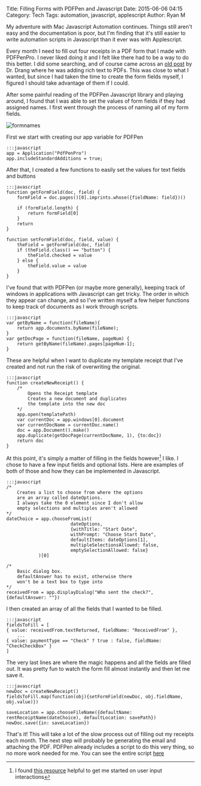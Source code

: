 Title: Filling Forms with PDFPen and Javascript
Date: 2015-06-06 04:15
Category: Tech
Tags:  automation, javascript, applescript
Author: Ryan M

My adventure with Mac Javascript Automation continues. Things still aren't easy and the documentation is poor, but I'm finding that it's still easier to write automation scripts in Javascript than it ever was with Applescript.
<!-- PELICAN_END_SUMMARY -->  
Every month I need to fill out four receipts in a PDF form that I made with PDFPenPro. I never liked doing it and I felt like there had to be a way to do this better. I did some searching, and of course came across an [old post](http://leancrew.com/all-this/2012/02/automatic-w-9s-with-pdfpen) by Dr. Drang where he was adding rich text to PDFs. This was close to what I wanted, but since I had taken the time to create the form fields myself, I figured I should take advantage of them if I could.

After some painful reading of the PDFPen Javascript library and playing around, I found that I was able to set the values of form fields if they had assigned names. I first went through the process of naming all of my form fields.

![formnames]({static}/assets/articles/filling-forms-pdfpen-javascript/formnames.png)

First we start with creating our app variable for PDFPen

	:::javascript
	app = Application("PdfPenPro")
	app.includeStandardAdditions = true;

After that, I created a few functions to easily set the values for text fields and buttons

	:::javascript
	function getFormField(doc, field) {
	    formField = doc.pages()[0].imprints.whose({fieldName: field})()
	                    
	    if (formField.length) {
	        return formField[0]
	    }
	    return
	}
	
	function setFormField(doc, field, value) {
	    theField = getFormField(doc, field)
		if (theField.class() == "button") {
			theField.checked = value
		} else {
		    theField.value = value
		}
	}

I've found that with PDFPen (or maybe more generally), keeping track of windows in applications with Javascript can get tricky. The order in which they appear can change, and so I've written myself a few helper functions to keep track of documents as I work through scripts.

	:::javascript
	var getByName = function(fileName){
	    return app.documents.byName(fileName);
	}
	var getDocPage = function(fileName, pageNum) {
	    return getByName(fileName).pages[pageNum-1];
	}

These are helpful when I want to duplicate my template receipt that I've created and not run the risk of overwriting the original.

	:::javascript
	function createNewReceipt() { 
	    /*
	        Opens the Receipt template
	        Creates a new document and duplicates
	        the template into the new doc
	    */
	    app.open(templatePath)
	    var currentDoc = app.windows[0].document
	    var currentDocName = currentDoc.name()
	    doc = app.Document().make()
	    app.duplicate(getDocPage(currentDocName, 1), {to:doc})
	    return doc
	}

At this point, it's simply a matter of filling in the fields however[^1] I like. I chose to have a few input fields and optional lists. Here are examples of both of those and how they can be implemented in Javascript.

	:::javascript
	/*
		Creates a list to choose from where the options
		are an array called dateOptions.
		I always take the 0 element since I don't allow
		empty selections and multiples aren't allowed
	*/
	dateChoice = app.chooseFromList(
	                        dateOptions,
	                        {withTitle: "Start Date",
	                        withPrompt: "Choose Start Date", 
	                        defaultItems: dateOptions[1],
	                        multipleSelectionsAllowed: false,
	                        emptySelectionAllowed: false}
	            )[0]

	/* 
		Basic dialog box. 
		defaultAnswer has to exist, otherwise there
		won't be a text box to type into
	*/
	receivedFrom = app.displayDialog("Who sent the check?", {defaultAnswer: ""})

I then created an array of all the fields that I wanted to be filled.

	:::javascript
	fieldsToFill = [
    { value: receivedFrom.textReturned, fieldName: "ReceivedFrom" },
    	...
    { value: paymentType == "Check" ? true : false, fieldName: "CheckCheckBox" }
    ]

The very last lines are where the magic happens and all the fields are filled out. It was pretty fun to watch the form fill almost instantly and then let me save it.

	:::javascript
	newDoc = createNewReceipt()
	fieldsToFill.map(function(obj){setFormField(newDoc, obj.fieldName, obj.value)})

	saveLocation = app.chooseFileName({defaultName: rentReceiptName(dateChoice), defaultLocation: savePath})
	newDoc.save({in: saveLocation})

That's it! This will take a lot of the slow process out of filling out my receipts each month. The next step will probably be generating the email and attaching the PDF. PDFPen already includes a script to do this very thing, so no more work needed for me. You can see the entire script [here][gist]

[gist]: https://gist.github.com/rjames86/8ee61652087a2c44802f

[^1]: I found [this resource](https://github.com/dtinth/JXA-Cookbook/wiki/User-Interactions) helpful to get me started on user input interactions

